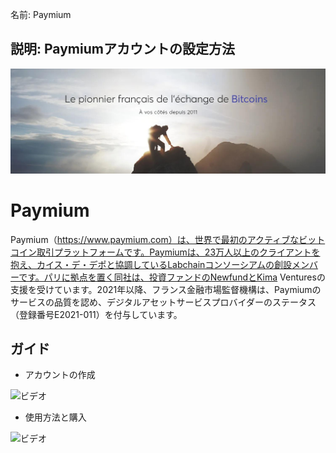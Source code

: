 名前: Paymium

説明: Paymiumアカウントの設定方法
---

![カバー](assets/cover.jpeg)

# Paymium

Paymium（https://www.paymium.com）は、世界で最初のアクティブなビットコイン取引プラットフォームです。Paymiumは、23万人以上のクライアントを抱え、カイス・デ・デポと協調しているLabchainコンソーシアムの創設メンバーです。パリに拠点を置く同社は、投資ファンドのNewfundとKima Venturesの支援を受けています。2021年以降、フランス金融市場監督機構は、Paymiumのサービスの品質を認め、デジタルアセットサービスプロバイダーのステータス（登録番号E2021-011）を付与しています。

## ガイド

- アカウントの作成

![ビデオ](https://youtu.be/fioQ7BvmFtI)

- 使用方法と購入

![ビデオ](https://youtu.be/JVizZzRmJf8)